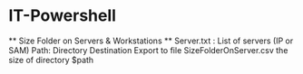 # IT-Powershell
** Size Folder on Servers & Workstations ** 
Server.txt : List of servers (IP or SAM)
Path: Directory Destination
Export to file SizeFolderOnServer.csv the size of directory $path

